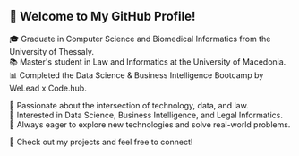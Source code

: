
## 👋 Welcome to My GitHub Profile!

🎓 Graduate in Computer Science and Biomedical Informatics from the University of Thessaly.  
📚 Master's student in Law and Informatics at the University of Macedonia.  
📊 Completed the Data Science & Business Intelligence Bootcamp by WeLead x Code.hub.  

🔹 Passionate about the intersection of technology, data, and law.  
🔹 Interested in Data Science, Business Intelligence, and Legal Informatics.  
🔹 Always eager to explore new technologies and solve real-world problems.  

🚀 Check out my projects and feel free to connect!
